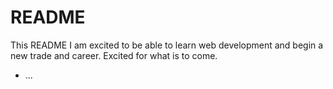 # README

This README I am excited to be able to learn web development and begin a new trade and career. Excited for what is to come. 
* ...

